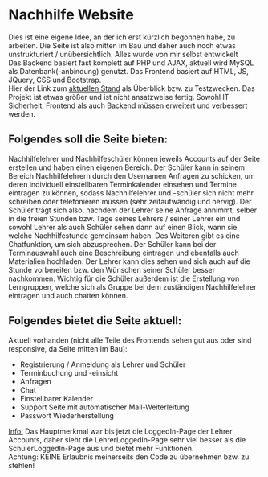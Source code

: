 # Nachhilfe Website
Dies ist eine eigene Idee, an der ich erst kürzlich begonnen habe, zu arbeiten. Die Seite ist also mitten im Bau und daher auch noch etwas unstrukturiert / unübersichtlich. Alles wurde von mir selbst entwickelt<br>
Das Backend basiert fast komplett auf PHP und AJAX, aktuell wird MySQL als Datenbank(-anbindung) genutzt. Das Frontend basiert auf HTML, JS, JQuery, CSS und Bootstrap.<br>
Hier der Link zum <a href="http://dhbwweb.bplaced.net" target="_blank">aktuellen Stand</a> als Überblick bzw. zu Testzwecken.
Das Projekt ist etwas größer und ist nicht ansatzweise fertig. Sowohl IT-Sicherheit, Frontend als auch Backend müssen erweitert und verbessert werden.<br>

## Folgendes soll die Seite bieten:
Nachhilfelehrer und Nachhilfeschüler können jeweils Accounts auf der Seite erstellen und haben einen eigenen Bereich.
Der Schüler kann in seinem Bereich Nachhilfelehrern durch den Usernamen Anfragen zu schicken, um deren individuell einstellbaren Terminkalender einsehen und Termine eintragen zu können,
sodass Nachhilfelehrer und -schüler sich nicht mehr schreiben oder telefonieren müssen (sehr zeitaufwändig und nervig). Der Schüler trägt sich also, nachdem der Lehrer seine Anfrage annimmt, selber in die freien Stunden bzw. Tage seines Lehrers / seiner Lehrer ein und sowohl Lehrer als auch Schüler sehen dann auf einen Blick, wann sie welche Nachhilfestunde gemeinsam haben.
Des Weiteren gibt es eine Chatfunktion, um sich abzusprechen. Der Schüler kann bei der Terminauswahl auch eine Beschreibung eintragen und ebenfalls auch Materialien hochladen. Der Lehrer kann dies sehen und sich auch auf die Stunde vorbereiten bzw. den Wünschen seiner Schüler besser nachkommen. 
Wichtig für die Schüler außerdem ist die Erstellung von Lerngruppen, welche sich als Gruppe bei dem zuständigen Nachhilfelehrer eintragen und auch chatten können.

## Folgendes bietet die Seite aktuell:
Aktuell vorhanden (nicht alle Teile des Frontends sehen gut aus oder sind responsive, da Seite mitten im Bau):
<ul>
  <li>Registrierung / Anmeldung als Lehrer und Schüler</li>
  <li>Terminbuchung und -einsicht</li>
  <li>Anfragen</li>
  <li>Chat</li>
  <li>Einstellbarer Kalender</li>
  <li>Support Seite mit automatischer Mail-Weiterleitung</li>
  <li>Passwort Wiederherstellung</li>
</ul>

<u>Info:</u> Das Hauptmerkmal war bis jetzt die LoggedIn-Page der Lehrer Accounts, daher sieht die LehrerLoggedIn-Page sehr viel besser als die SchülerLoggedIn-Page aus und bietet mehr Funktionen. <br>
Achtung: KEINE Erlaubnis meinerseits den Code zu übernehmen bzw. zu stehlen!
